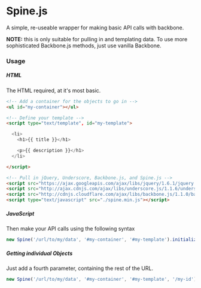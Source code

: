 # Spine.js

A simple, re-useable wrapper for making basic API calls with backbone.

**NOTE:** this is only suitable for pulling in and templating data. To use more sophisticated Backbone.js methods, just use vanilla Backbone.

### Usage

##### HTML

The HTML required, at it's most basic.

```html
<!-- Add a container for the objects to go in -->
<ul id="my-container"></ul>

<!-- Define your template -->
<script type="text/template", id="my-template">

  <li>
    <h1>{{ title }}</h1>

    <p>{{ description }}</h1>
  </li>

</script>

<!-- Pull in jQuery, Underscore, Backbone.js, and Spine.js -->
<script src="https://ajax.googleapis.com/ajax/libs/jquery/1.6.1/jquery.min.js"></script>
<script src="http://ajax.cdnjs.com/ajax/libs/underscore.js/1.1.6/underscore-min.js"></script>
<script src="http://cdnjs.cloudflare.com/ajax/libs/backbone.js/1.1.0/backbone-min.js"></script>
<script type="text/javascript" src="./spine.min.js"></script>
```

##### JavaScript

Then make your API calls using the following syntax

```javascript
new Spine('/url/to/my/data', '#my-container', '#my-template').initialize();
```

##### Getting individual Objects

Just add a fourth parameter, containing the rest of the URL.

```javascript
new Spine('/url/to/my/data', '#my-container', '#my-template', '/my-id').initialize();
```